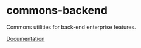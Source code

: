 # commons-backend
Commons utilities for back-end enterprise features.

[Documentation](src/site/markdown/index.md)

